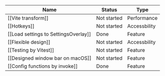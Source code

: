 | Name                                 | Status      | Type         |
| ------------------------------------ | ----------- | ------------ |
| [[Vite transform]]                   | Not started | Performance  |
| [[Hotkeys]]                          | Not started | Accessbility |
| [[Load settings to SettingsOverlay]] | Done        | Feature      |
| [[Flexible design]]                  | Not started | Accessbility |
| [[Testing by Vitest]]                | Not started | Feature      |
| [[Designed window bar on macOS]]     | Not started | Feature      |
| [[Config functions by invoke]]       | Done        | Feature      |
